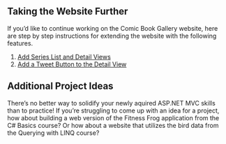 ﻿## Taking the Website Further
If you’d like to continue working on the Comic Book Gallery website, here are step by step instructions for extending the website with the following features.

1. [Add Series List and Detail Views](http://emails.teamtreehouse.com/track/click/30087866/github.com?p=eyJzIjoic2tvcFFweXlfQWhMMDdfSlhaQUVaenRCOXRjIiwidiI6MSwicCI6IntcInVcIjozMDA4Nzg2NixcInZcIjoxLFwidXJsXCI6XCJodHRwczpcXFwvXFxcL2dpdGh1Yi5jb21cXFwvdHJlZWhvdXNlLXByb2plY3RzXFxcL2FzcG5ldC1jb21pYy1ib29rLWdhbGxlcnlcXFwvdHJlZVxcXC9tYXN0ZXJcXFwvd2Fsa3Rocm91Z2hzXFxcL2FkZC1zZXJpZXMtbGlzdC1hbmQtZGV0YWlsLXZpZXdzXCIsXCJpZFwiOlwiMzk0NGIzNjZkYmUxNDg4YWIxZDI3NDYxYmUzZGVkZmFcIixcInVybF9pZHNcIjpbXCJmYWQ3NjI3ZmIzZDk2NTA4ODIxNzBkOGQ5NDJiMmIyMDA0NWE4ZDAxXCJdfSJ9)
2. [Add a Tweet Button to the Detail View](http://emails.teamtreehouse.com/track/click/30087866/github.com?p=eyJzIjoieEpYY3k2cVBRdE0xdTBpSTBBWlJxbmlsT3VZIiwidiI6MSwicCI6IntcInVcIjozMDA4Nzg2NixcInZcIjoxLFwidXJsXCI6XCJodHRwczpcXFwvXFxcL2dpdGh1Yi5jb21cXFwvdHJlZWhvdXNlLXByb2plY3RzXFxcL2FzcG5ldC1jb21pYy1ib29rLWdhbGxlcnlcXFwvdHJlZVxcXC9tYXN0ZXJcXFwvd2Fsa3Rocm91Z2hzXFxcL2FkZC1hLXR3ZWV0LWJ1dHRvbi10by10aGUtZGV0YWlsLXZpZXdcIixcImlkXCI6XCIzOTQ0YjM2NmRiZTE0ODhhYjFkMjc0NjFiZTNkZWRmYVwiLFwidXJsX2lkc1wiOltcIjBiYmU2MTNiZjA5ODYxMWQzMzVmYjNkYjdhNjJhZmVmOGU1Yjk5ODRcIl19In0)

## Additional Project Ideas
There’s no better way to solidify your newly aquired ASP.NET MVC skills than to practice! If you’re struggling to come up with an idea for a project, how about building a web version of the Fitness Frog application from the C# Basics course? Or how about a website that utilizes the bird data from the Querying with LINQ course?